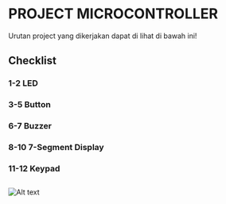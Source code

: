 # PROJECT MICROCONTROLLER

Urutan project yang dikerjakan dapat di lihat di bawah ini!

## Checklist

### 1-2   LED 
### 3-5   Button 
### 6-7   Buzzer
### 8-10  7-Segment Display
### 11-12 Keypad 

##

![Alt text](https://media0.giphy.com/media/v1.Y2lkPTc5MGI3NjExaDNvbDI2aGYxdHppYzNnZmdhcDQwcWE5dTg3aHo4aGVwZmVnazlvMCZlcD12MV9pbnRlcm5hbF9naWZfYnlfaWQmY3Q9Zw/XZUnW9AKhvrACNAXVh/giphy.gif)
